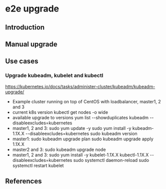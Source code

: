 # e2e upgrade 

## Introduction

## Manual upgrade

## Use cases
### Upgrade kubeadm, kubelet and kubectl
https://kubernetes.io/docs/tasks/administer-cluster/kubeadm/kubeadm-upgrade/

* Example cluster running on top of CentOS with loadbalancer, master1, 2 and 3
* current k8s version
  kubectl get nodes -o wide
* available upgrade to versions
  yum list --showduplicates kubeadm --disableexcludes=kubernetes
* master1, 2 and 3:
  sudo yum update -y
  sudo yum install -y kubeadm-1.1X.X --disableexcludes=kubernetes
  sudo kubeadm version
* master1:
  sudo kubeadm upgrade plan
  sudo kubeadm upgrade apply 1.1X.X
* master2 and 3:
  sudo kubeadm upgrade node
* master1, 2 and 3:
  sudo yum install -y kubelet-1.1X.X kubectl-1.1X.X --disableexcludes=kubernetes
  sudo systemctl daemon-reload
  sudo systemctl restart kubelet

## 

## References
